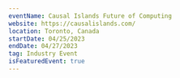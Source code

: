 ```yaml
---
eventName: Causal Islands Future of Computing
website: https://causalislands.com/
location: Toronto, Canada
startDate: 04/25/2023
endDate: 04/27/2023
tag: Industry Event
isFeaturedEvent: true
---
```

